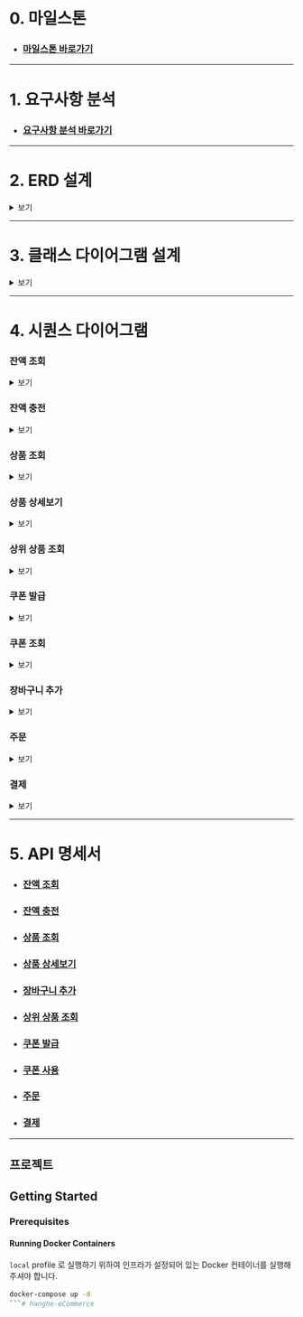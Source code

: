 # 0. 마일스톤

- ### [마일스톤 바로가기](https://github.com/sabsiru/hanghe-eCommerce/milestones)

---
# 1. 요구사항 분석

- ### [요구사항 분석 바로가기](docs/Requirements.md)

---
# 2. ERD 설계
<details>
<summary>보기</summary>
    <img src="docs/diagram/erd.png">
</details>

---
# 3. 클래스 다이어그램 설계
<details>
<summary>보기</summary>
    <img src="docs/diagram/class_diagram.png">
</details>

---
# 4. 시퀀스 다이어그램

### 잔액 조회
<details>
<summary>보기</summary>
    <img src="docs/diagram/sequence/get_balance.png">
</details>

### 잔액 충전
<details>
<summary>보기</summary>
    <img src="docs/diagram/sequence/charge_balance.png">
</details>

### 상품 조회
<details>
<summary>보기</summary>
    <img src="docs/diagram/sequence/list_product.png">
</details>

### 상품 상세보기
<details>
<summary>보기</summary>
    <img src="docs/diagram/sequence/get_product.png">
</details>

### 상위 상품 조회
<details>
<summary>보기</summary>
    <img src="docs/diagram/sequence/popular_products.png">
</details>

### 쿠폰 발급
<details>
<summary>보기</summary>
    <img src="docs/diagram/sequence/issue_coupon.png">
</details>

### 쿠폰 조회
<details>
<summary>보기</summary>
    <img src="docs/diagram/sequence/get_coupon.png">
</details>

### 장바구니 추가
<details>
<summary>보기</summary>
    <img src="docs/diagram/sequence/add_cart.png">
</details>

### 주문
<details>
<summary>보기</summary>
    <img src="docs/diagram/sequence/order.png">
</details>

### 결제
<details>
<summary>보기</summary>
    <img src="docs/diagram/sequence/payment.png">
</details>

---
# 5. API 명세서

- ### [잔액 조회](docs/api/get-balance.md)
- ### [잔액 충전](docs/api/charge-balance.md)
- ### [상품 조회](docs/api/list-products.md)
- ### [상품 상세보기](docs/api/get-product.md)
- ### [장바구니 추가](docs/api/add-cart.md)
- ### [상위 상품 조회](docs/api/popular-products.md)
- ### [쿠폰 발급](docs/api/issue-coupon.md)
- ### [쿠폰 사용](docs/api/use-coupon.md)
- ### [주문](docs/api/order.md)
- ### [결제](docs/api/payments.md)

---

## 프로젝트

## Getting Started

### Prerequisites

#### Running Docker Containers

`local` profile 로 실행하기 위하여 인프라가 설정되어 있는 Docker 컨테이너를 실행해주셔야 합니다.

```bash
docker-compose up -d
```# hanghe-eCommerce

